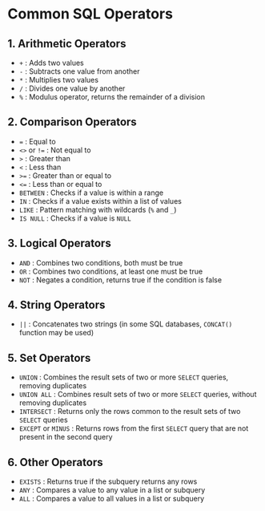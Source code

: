 
# Common SQL Operators

## 1. Arithmetic Operators
- `+` : Adds two values
- `-` : Subtracts one value from another
- `*` : Multiplies two values
- `/` : Divides one value by another
- `%` : Modulus operator, returns the remainder of a division

## 2. Comparison Operators
- `=` : Equal to
- `<>` or `!=` : Not equal to
- `>` : Greater than
- `<` : Less than
- `>=` : Greater than or equal to
- `<=` : Less than or equal to
- `BETWEEN` : Checks if a value is within a range
- `IN` : Checks if a value exists within a list of values
- `LIKE` : Pattern matching with wildcards (`%` and `_`)
- `IS NULL` : Checks if a value is `NULL`

## 3. Logical Operators
- `AND` : Combines two conditions, both must be true
- `OR` : Combines two conditions, at least one must be true
- `NOT` : Negates a condition, returns true if the condition is false

## 4. String Operators
- `||` : Concatenates two strings (in some SQL databases, `CONCAT()` function may be used)

## 5. Set Operators
- `UNION` : Combines the result sets of two or more `SELECT` queries, removing duplicates
- `UNION ALL` : Combines result sets of two or more `SELECT` queries, without removing duplicates
- `INTERSECT` : Returns only the rows common to the result sets of two `SELECT` queries
- `EXCEPT` or `MINUS` : Returns rows from the first `SELECT` query that are not present in the second query

## 6. Other Operators
- `EXISTS` : Returns true if the subquery returns any rows
- `ANY` : Compares a value to any value in a list or subquery
- `ALL` : Compares a value to all values in a list or subquery
